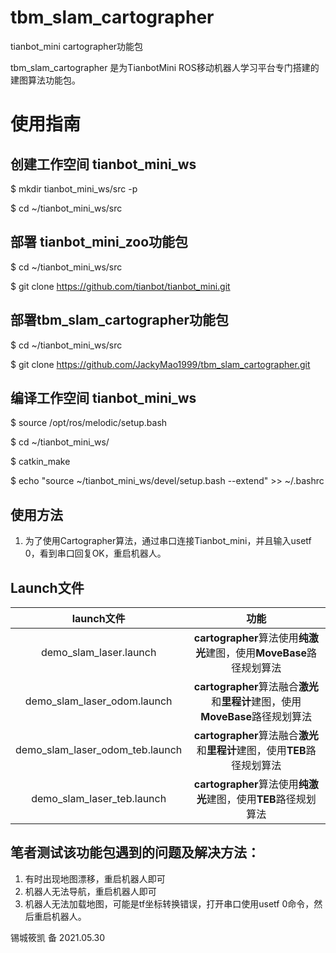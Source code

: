 # tbm_slam_cartographer
tianbot_mini cartographer功能包


tbm_slam_cartographer 是为TianbotMini ROS移动机器人学习平台专门搭建的建图算法功能包。

# 使用指南

## 创建工作空间 tianbot_mini_ws

$ mkdir tianbot_mini_ws/src -p 

$ cd ~/tianbot_mini_ws/src  

## 部署 tianbot_mini_zoo功能包

$ cd ~/tianbot_mini_ws/src 

$ git clone https://github.com/tianbot/tianbot_mini.git  

## 部署tbm_slam_cartographer功能包

$ cd ~/tianbot_mini_ws/src 

$ git clone https://github.com/JackyMao1999/tbm_slam_cartographer.git

## 编译工作空间 tianbot_mini_ws

$ source /opt/ros/melodic/setup.bash 

$ cd ~/tianbot_mini_ws/ 

$ catkin_make 

$ echo "source ~/tianbot_mini_ws/devel/setup.bash --extend" >> ~/.bashrc  



## 使用方法

1. 为了使用Cartographer算法，通过串口连接Tianbot_mini，并且输入usetf 0，看到串口回复OK，重启机器人。

## Launch文件

|           launch文件            |                             功能                             |
| :-----------------------------: | :----------------------------------------------------------: |
|     demo_slam_laser.launch      | **cartographer**算法使用**纯激光**建图，使用**MoveBase**路径规划算法 |
|   demo_slam_laser_odom.launch   | **cartographer**算法融合**激光**和**里程计**建图，使用**MoveBase**路径规划算法 |
| demo_slam_laser_odom_teb.launch | **cartographer**算法融合**激光**和**里程计**建图，使用**TEB**路径规划算法 |
|   demo_slam_laser_teb.launch    | **cartographer**算法使用**纯激光**建图，使用**TEB**路径规划算法 |



## 笔者测试该功能包遇到的问题及解决方法：

1. 有时出现地图漂移，重启机器人即可
2. 机器人无法导航，重启机器人即可
3. 机器人无法加载地图，可能是tf坐标转换错误，打开串口使用usetf 0命令，然后重启机器人。



锡城筱凯 备 2021.05.30
